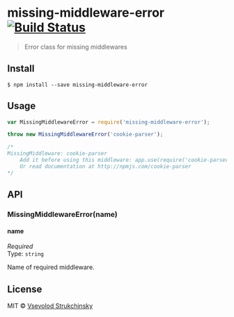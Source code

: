 # missing-middleware-error [![Build Status](https://travis-ci.org/floatdrop/missing-middleware-error.svg?branch=master)](https://travis-ci.org/floatdrop/missing-middleware-error)

> Error class for missing middlewares


## Install

```
$ npm install --save missing-middleware-error
```


## Usage

```js
var MissingMiddlewareError = require('missing-middleware-error');

throw new MissingMiddlewareError('cookie-parser');

/*
MissingMiddleware: cookie-parser
	Add it before using this middleware: app.use(require('cookie-parser')());
	Or read documentation at http://npmjs.com/cookie-parser
*/
```


## API

### MissingMiddlewareError(name)

#### name

*Required*  
Type: `string`

Name of required middleware.

## License

MIT © [Vsevolod Strukchinsky](http://github.com/floatdrop)
